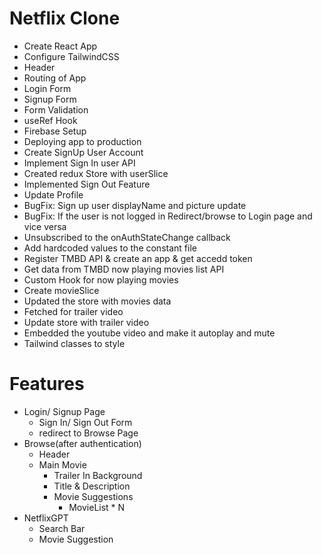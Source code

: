 # Netflix Clone

- Create React App
- Configure TailwindCSS
- Header
- Routing of App
- Login Form
- Signup Form
- Form Validation
- useRef Hook
- Firebase Setup
- Deploying app to production
- Create SignUp User Account
- Implement Sign In user API
- Created redux Store with userSlice
- Implemented Sign Out Feature
- Update Profile
- BugFix: Sign up user displayName and picture update
- BugFix: If the user is not logged in Redirect/browse to Login page and vice versa
- Unsubscribed to the onAuthStateChange callback
- Add hardcoded values to the constant file
- Register TMBD API & create an app & get accedd token
- Get data from TMBD now playing movies list API
- Custom Hook for now playing movies
- Create movieSlice
- Updated the store with movies data
- Fetched for trailer video
- Update store with trailer video
- Embedded the youtube video and make it autoplay and mute
- Tailwind classes to style

# Features

- Login/ Signup Page
  - Sign In/ Sign Out Form
  - redirect to Browse Page
- Browse(after authentication)
  - Header
  - Main Movie
    - Trailer In Background
    - Title & Description
    - Movie Suggestions
      - MovieList \* N
- NetflixGPT
  - Search Bar
  - Movie Suggestion
